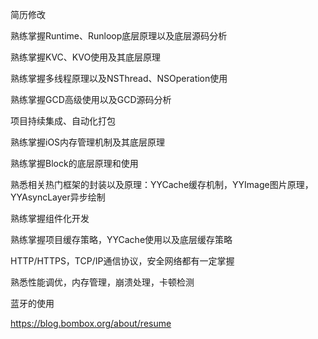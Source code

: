 简历修改



熟练掌握Runtime、Runloop底层原理以及底层源码分析

熟练掌握KVC、KVO使用及其底层原理

熟练掌握多线程原理以及NSThread、NSOperation使用

熟练掌握GCD高级使用以及GCD源码分析

项目持续集成、自动化打包

熟练掌握iOS内存管理机制及其底层原理

熟练掌握Block的底层原理和使用

熟悉相关热门框架的封装以及原理：YYCache缓存机制，YYImage图片原理，YYAsyncLayer异步绘制

熟练掌握组件化开发

熟练掌握项目缓存策略，YYCache使用以及底层缓存策略

HTTP/HTTPS，TCP/IP通信协议，安全网络都有一定掌握

熟悉性能调优，内存管理，崩溃处理，卡顿检测



蓝牙的使用







https://blog.bombox.org/about/resume